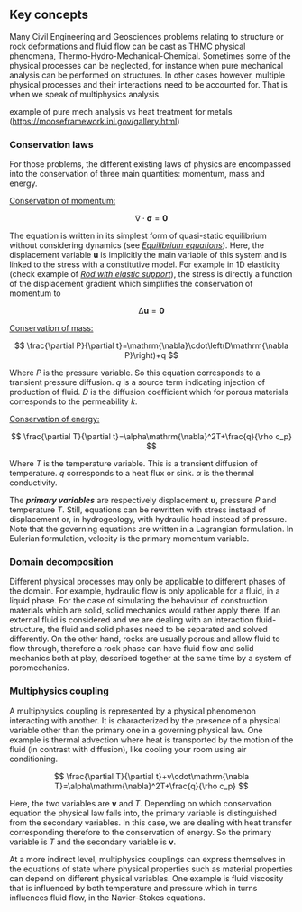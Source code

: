 ## Key concepts

Many Civil Engineering and Geosciences problems relating to structure or rock deformations and fluid flow can be cast as THMC physical phenomena, Thermo-Hydro-Mechanical-Chemical. Sometimes some of the physical processes can be neglected, for instance when pure mechanical analysis can be performed on structures. In other cases however, multiple physical processes and their interactions need to be accounted for. That is when we speak of multiphysics analysis.

example of pure mech analysis vs heat treatment for metals (https://mooseframework.inl.gov/gallery.html)

### Conservation laws
For those problems, the different existing laws of physics are encompassed into the conservation of three main quantities: momentum, mass and energy.

<ins>Conservation of momentum:</ins>

$$
\mathrm{\nabla}\cdot\boldsymbol{\sigma}=\boldsymbol{0}
$$

The equation is written in its simplest form of quasi-static equilibrium without considering dynamics (see [<em>Equilibrium equations</em>](../../introduction/Exercises/supported-rod.ipynb)). Here, the displacement variable $\mathbf{u}$ is implicitly the main variable of this system and is linked to the stress with a constitutive model. For example in 1D elasticity (check example of [<em>Rod with elastic support</em>](../../continuum_linear/continuum_mechanics.md#equilibrium-equations)), the stress is directly a function of the displacement gradient which simplifies the conservation of momentum to

$$
\mathrm{\Delta \mathbf{u}}=\mathbf{0}
$$

<ins>Conservation of mass:</ins>

$$
\frac{\partial P}{\partial t}=\mathrm{\nabla}\cdot\left(D\mathrm{\nabla P}\right)+q
$$

Where $P$ is the pressure variable. So this equation corresponds to a transient pressure diffusion. $q$ is a source term indicating injection of production of fluid. $D$ is the diffusion coefficient which for porous materials corresponds to the permeability $k$.

<ins>Conservation of energy:</ins>

$$
\frac{\partial T}{\partial t}=\alpha\mathrm{\nabla}^2T+\frac{q}{\rho c_p}
$$

Where $T$ is the temperature variable. This is a transient diffusion of temperature. $q$ corresponds to a heat flux or sink. $\alpha$ is the thermal conductivity.

The ***primary variables*** are respectively displacement $\mathbf{u}$, pressure $P$ and temperature $T$.
Still, equations can be rewritten with stress instead of displacement or, in hydrogeology, with hydraulic head instead of pressure.
Note that the governing equations are written in a Lagrangian formulation. In Eulerian formulation, velocity is the primary momentum variable.

### Domain decomposition
Different physical processes may only be applicable to different phases of the domain. For example, hydraulic flow is only applicable for a fluid, in a liquid phase. For the case of simulating the behaviour of construction materials which are solid, solid mechanics would rather apply there. If an external fluid is considered and we are dealing with an interaction fluid-structure, the fluid and solid phases need to be separated and solved differently. On the other hand, rocks are usually porous and allow fluid to flow through, therefore a rock phase can have fluid flow and solid mechanics both at play, described together at the same time by a system of poromechanics.

### Multiphysics coupling
A multiphysics coupling is represented by a physical phenomenon interacting with another. It is characterized by the presence of a physical variable other than the primary one in a governing physical law. One example is thermal advection where heat is transported by the motion of the fluid (in contrast with diffusion), like cooling your room using air conditioning.

$$
\frac{\partial T}{\partial t}+v\cdot\mathrm{\nabla T}=\alpha\mathrm{\nabla}^2T+\frac{q}{\rho c_p}
$$

Here, the two variables are $\mathbf{v}$ and $T$. Depending on which conservation equation the physical law falls into, the primary variable is distinguished from the secondary variables. In this case, we are dealing with heat transfer corresponding therefore to the conservation of energy. So the primary variable is $T$ and the secondary variable is $\mathbf{v}$.

At a more indirect level, multiphysics couplings can express themselves in the equations of state where physical properties such as material properties can depend on different physical variables. One example is fluid viscosity that is influenced by both temperature and pressure which in turns influences fluid flow, in the Navier-Stokes equations.
